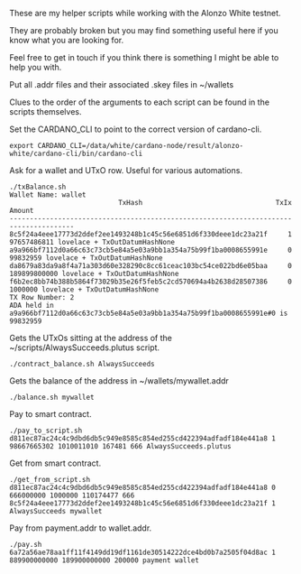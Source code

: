 These are my helper scripts while working with the Alonzo White testnet.

They are probably broken but you may find something useful here if you know what you are looking for.

Feel free to get in touch if you think there is something I might be able to help you with.

Put all .addr files and their associated .skey files in ~/wallets

Clues to the order of the arguments to each script can be found in the scripts themselves.

Set the CARDANO_CLI to point to the correct version of cardano-cli.

	export CARDANO_CLI=/data/white/cardano-node/result/alonzo-white/cardano-cli/bin/cardano-cli

Ask for a wallet and UTxO row. Useful for various automations.

	./txBalance.sh
	Wallet Name: wallet
	                           TxHash                                 TxIx        Amount
	--------------------------------------------------------------------------------------
	8c5f24a4eee17773d2ddef2ee1493248b1c45c56e6851d6f330deee1dc23a21f     1        97657486811 lovelace + TxOutDatumHashNone
	a9a966bf7112d0a66c63c73cb5e84a5e03a9bb1a354a75b99f1ba0008655991e     0        99832959 lovelace + TxOutDatumHashNone
	da8679a83da9a8f4a71a303d60e328290c8cc61ceac103bc54ce022bd6e05baa     0        189899800000 lovelace + TxOutDatumHashNone
	f6b2ec8bb74b388b5864f73029b35e26f5feb5c2cd570694a4b2638d28507386     0        1000000 lovelace + TxOutDatumHashNone
	TX Row Number: 2
	ADA held in a9a966bf7112d0a66c63c73cb5e84a5e03a9bb1a354a75b99f1ba0008655991e#0 is 99832959

Gets the UTxOs sitting at the address of the ~/scripts/AlwaysSucceeds.plutus script.

	./contract_balance.sh AlwaysSucceeds

Gets the balance of the address in ~/wallets/mywallet.addr

	./balance.sh mywallet

Pay to smart contract.

	./pay_to_script.sh d811ec87ac24c4c9dbd6db5c949e8585c854ed255cd422394adfadf184e441a8 1 98667665302 1010011010 167481 666 AlwaysSucceeds.plutus

Get from smart contract.

	./get_from_script.sh d811ec87ac24c4c9dbd6db5c949e8585c854ed255cd422394adfadf184e441a8 0 666000000 1000000 110174477 666 8c5f24a4eee17773d2ddef2ee1493248b1c45c56e6851d6f330deee1dc23a21f 1 AlwaysSucceeds mywallet

Pay from payment.addr to wallet.addr.

	./pay.sh 6a72a56ae78aa1ff11f4149dd19df1161de30514222dce4bd0b7a2505f04d8ac 1 889900000000 189900000000 200000 payment wallet

